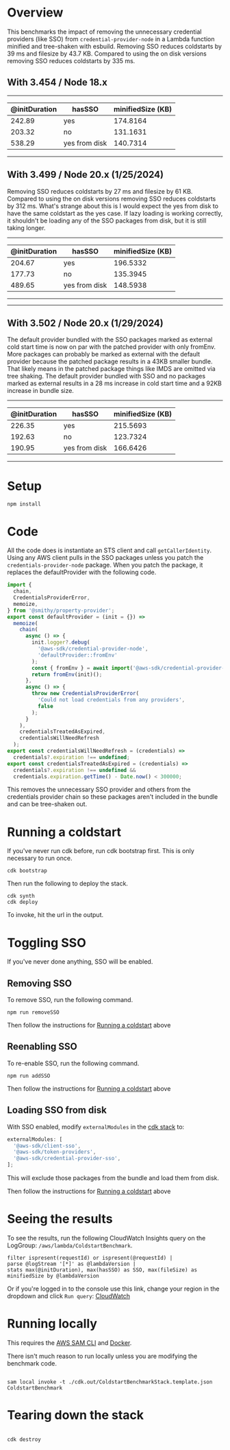 # Overview

This benchmarks the impact of removing the unnecessary credential providers (like SSO) from `credential-provider-node` in a Lambda function minified and tree-shaken with esbuild. Removing SSO reduces coldstarts by 39 ms and filesize by 43.7 KB. Compared to using the on disk versions removing SSO reduces coldstarts by 335 ms.

## With 3.454 / Node 18.x

---

| @initDuration | hasSSO        | minifiedSize (KB) |
| ------------- | ------------- | ----------------- |
| 242.89        | yes           | 174.8164          |
| 203.32        | no            | 131.1631          |
| 538.29        | yes from disk | 140.7314          |

---

## With 3.499 / Node 20.x (1/25/2024)

Removing SSO reduces coldstarts by 27 ms and filesize by 61 KB. Compared to using the on disk versions removing SSO reduces coldstarts by 312 ms.
What's strange about this is I would expect the yes from disk to have the same coldstart as the yes case. If lazy loading is working correctly, it shouldn't be loading any of the SSO packages from disk, but it is still taking longer.

---

| @initDuration | hasSSO        | minifiedSize (KB) |
| ------------- | ------------- | ----------------- |
| 204.67        | yes           | 196.5332          |
| 177.73        | no            | 135.3945          |
| 489.65        | yes from disk | 148.5938          |

---

---

## With 3.502 / Node 20.x (1/29/2024)

The default provider bundled with the SSO packages marked as external cold start time is now on par with the patched provider with only fromEnv.
More packages can probably be marked as external with the default provider because the patched package results in a 43KB smaller bundle. That likely means in the patched package things like IMDS are omitted via tree shaking. The default provider bundled with SSO and no packages marked as external results in a 28 ms increase in cold start time and a 92KB increase in bundle size.

---

| @initDuration | hasSSO        | minifiedSize (KB) |
| ------------- | ------------- | ----------------- |
| 226.35        | yes           | 215.5693          |
| 192.63        | no            | 123.7324          |
| 190.95        | yes from disk | 166.6426          |

---

# Setup

```
npm install
```

# Code

All the code does is instantiate an STS client and call `getCallerIdentity`. Using any AWS client pulls in the SSO packages unless you patch the `credentials-provider-node` package. When you patch the package, it replaces the defaultProvider with the following code.

```javascript
import {
  chain,
  CredentialsProviderError,
  memoize,
} from '@smithy/property-provider';
export const defaultProvider = (init = {}) =>
  memoize(
    chain(
      async () => {
        init.logger?.debug(
          '@aws-sdk/credential-provider-node',
          'defaultProvider::fromEnv'
        );
        const { fromEnv } = await import('@aws-sdk/credential-provider-env');
        return fromEnv(init)();
      },
      async () => {
        throw new CredentialsProviderError(
          'Could not load credentials from any providers',
          false
        );
      }
    ),
    credentialsTreatedAsExpired,
    credentialsWillNeedRefresh
  );
export const credentialsWillNeedRefresh = (credentials) =>
  credentials?.expiration !== undefined;
export const credentialsTreatedAsExpired = (credentials) =>
  credentials?.expiration !== undefined &&
  credentials.expiration.getTime() - Date.now() < 300000;
```

This removes the unnecessary SSO provider and others from the credentials provider chain so these packages aren't included in the bundle and can be tree-shaken out.

# Running a coldstart

If you've never run cdk before, run cdk bootstrap first. This is only necessary to run once.

```
cdk bootstrap
```

Then run the following to deploy the stack.

```
cdk synth
cdk deploy
```

To invoke, hit the url in the output.

# Toggling SSO

If you've never done anything, SSO will be enabled.

## Removing SSO

To remove SSO, run the following command.

```
npm run removeSSO
```

Then follow the instructions for [Running a coldstart](#running-a-coldstart) above

## Reenabling SSO

To re-enable SSO, run the following command.

```
npm run addSSO
```

Then follow the instructions for [Running a coldstart](#running-a-coldstart) above

## Loading SSO from disk

With SSO enabled, modify `externalModules` in the [cdk stack](lib/coldstart-benchmark-stack.mjs) to:

```javascript
externalModules: [
  '@aws-sdk/client-sso',
  '@aws-sdk/token-providers',
  '@aws-sdk/credential-provider-sso',
];
```

This will exclude those packages from the bundle and load them from disk.

Then follow the instructions for [Running a coldstart](#running-a-coldstart) above

# Seeing the results

To see the results, run the following CloudWatch Insights query on the LogGroup: `/aws/lambda/ColdstartBenchmark`.

```
filter ispresent(requestId) or ispresent(@requestId) |
parse @logStream '[*]' as @lambdaVersion |
stats max(@initDuration), max(hasSSO) as SSO, max(fileSize) as minifiedSize by @lambdaVersion
```

Or if you're logged in to the console use this link, change your region in the dropdown and click `Run query`:
[CloudWatch](<https://us-west-2.console.aws.amazon.com/cloudwatch/home?region=us-west-2#logsV2:logs-insights$3FqueryDetail$3D~(end~0~start~-3600~timeType~'RELATIVE~unit~'seconds~editorString~'filter*20ispresent*28requestId*29*20or*20ispresent*28*40requestId*29*20*7c*0aparse*20*40logStream*20*27*5b*2a*5d*27*20as*20*40lambdaVersion*20*7c*0astats*20max*28*40initDuration*29*2c*20max*28hasSSO*29*20as*20SSO*2c*20max*28fileSize*29*20as*20minifiedSize*20by*20*40lambdaVersion~queryId~'66fa9fd4337abeb9-f7f9c8fe-4cf97e9-1d22777f-5bdbe896787d5d8ff1e2076~source~(~'arn*3aaws*3alogs*3aus-west-2*3a320877393516*3alog-group*3a*2faws*2flambda*2fColdstartBenchmark))>)

# Running locally

This requires the [AWS SAM CLI](https://docs.aws.amazon.com/serverless-application-model/latest/developerguide/serverless-sam-cli-install.html) and [Docker](https://docs.docker.com/get-docker/).

There isn't much reason to run locally unless you are modifying the benchmark code.

```

sam local invoke -t ./cdk.out/ColdstartBenchmarkStack.template.json ColdstartBenchmark

```

# Tearing down the stack

```

cdk destroy

```
